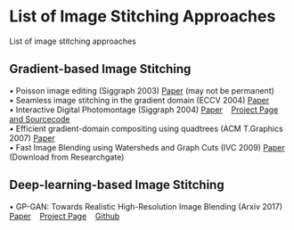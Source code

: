 # List of Image Stitching Approaches
List of image stitching approaches<br>

## Gradient-based Image Stitching
•	Poisson image editing (Siggraph 2003) [Paper](https://www.cs.virginia.edu/~connelly/class/2014/comp_photo/proj2/poisson.pdf) (may not be permanent)<br>
•	Seamless image stitching in the gradient domain (ECCV 2004) [Paper](http://webee.technion.ac.il/people/anat.levin/papers/blendingTR.pdf)<br>
•	Interactive Digital Photomontage (Siggraph 2004) [Paper](http://grail.cs.washington.edu/projects/photomontage/photomontage.pdf)&nbsp;&nbsp;&nbsp;&nbsp;[Project Page and Sourcecode](http://grail.cs.washington.edu/projects/photomontage/)<br>
•	Efficient gradient-domain compositing using quadtrees (ACM T.Graphics 2007) [Paper](http://www.agarwala.org/efficient_gdc/preprint.pdf)<br>
•	Fast Image Blending using Watersheds and Graph Cuts (IVC 2009) [Paper](https://www.researchgate.net/publication/220612279_Fast_Image_Blending_using_Watersheds_and_Graph_Cuts) (Download from Researchgate)<br>

## Deep-learning-based Image Stitching
•	GP-GAN: Towards Realistic High-Resolution Image Blending (Arxiv 2017) [Paper](http://wuhuikai.me/GP-GAN-Project/)&nbsp;&nbsp;&nbsp;&nbsp;[Project Page](http://wuhuikai.me/GP-GAN-Project/)&nbsp;&nbsp;&nbsp;&nbsp;[Github](https://github.com/wuhuikai/GP-GAN)<br>
